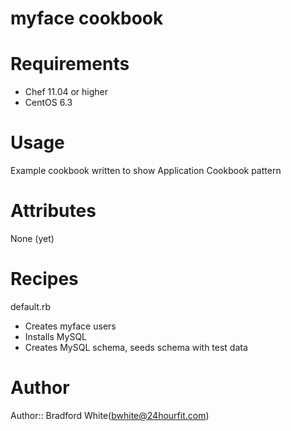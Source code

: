 # myface cookbook

# Requirements
  - Chef 11.04 or higher
  - CentOS 6.3

# Usage
Example cookbook written to show Application Cookbook pattern

# Attributes
None (yet)

# Recipes
default.rb
  - Creates myface users
  - Installs MySQL
  - Creates MySQL schema, seeds schema with test data

# Author

Author:: Bradford White(bwhite@24hourfit.com)
